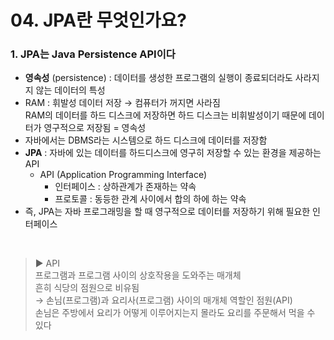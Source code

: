 # 04. JPA란 무엇인가요?
### 1. JPA는 Java Persistence API이다
- __영속성__ (persistence) : 데이터를 생성한 프로그램의 실행이 종료되더라도 사라지지 않는 데이터의 특성
- RAM : 휘발성 데이터 저장 → 컴퓨터가 꺼지면 사라짐   
  RAM의 데이터를 하드 디스크에 저장하면 하드 디스크는 비휘발성이기 때문에 데이터가 영구적으로 저장됨 = 영속성
- 자바에서는 DBMS라는 시스템으로 하드 디스크에 데이터를 저장함
- __JPA__ : 자바에 있는 데이터를 하드디스크에 영구히 저장할 수 있는 환경을 제공하는 API
  - API (Application Programming Interface)
    - 인터페이스 : 상하관계가 존재하는 약속
    - 프로토콜 : 동등한 관계 사이에서 합의 하에 하는 약속
- 즉, JPA는 자바 프로그래밍을 할 때 영구적으로 데이터를 저장하기 위해 필요한 인터페이스

<br>

> ▶ API   
> 프로그램과 프로그램 사이의 상호작용을 도와주는 매개체   
> 흔히 식당의 점원으로 비유됨   
> → 손님(프로그램)과 요리사(프로그램) 사이의 매개체 역할인 점원(API)   
> 손님은 주방에서 요리가 어떻게 이루어지는지 몰라도 요리를 주문해서 먹을 수 있다